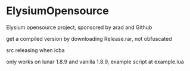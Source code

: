 # ElysiumOpensource
Elysium opensource project, sponsored by arad and Github

get a compiled version by downloading Release.rar, not obfuscated

src releasing when icba

only works on lunar 1.8.9 and vanilla 1.8.9, example script at example.lua
